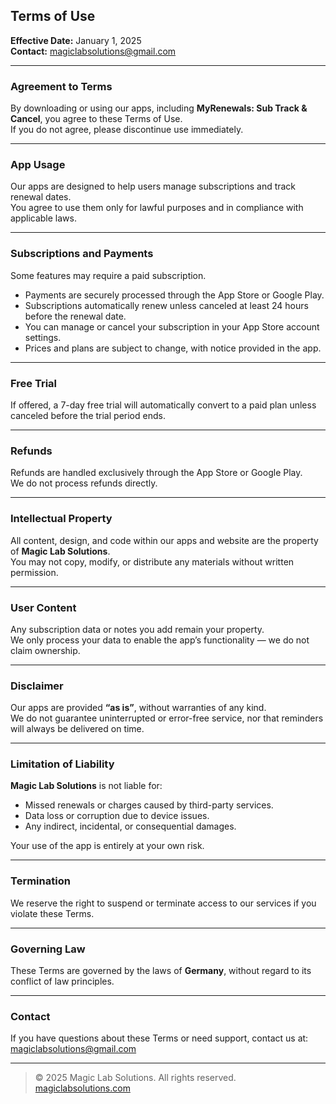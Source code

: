 ## Terms of Use

**Effective Date:** January 1, 2025  
**Contact:** [magiclabsolutions@gmail.com](mailto:magiclabsolutions@gmail.com)

---

### Agreement to Terms

By downloading or using our apps, including **MyRenewals: Sub Track & Cancel**, you agree to these Terms of Use.  
If you do not agree, please discontinue use immediately.

---

### App Usage

Our apps are designed to help users manage subscriptions and track renewal dates.  
You agree to use them only for lawful purposes and in compliance with applicable laws.

---

### Subscriptions and Payments

Some features may require a paid subscription.  

* Payments are securely processed through the App Store or Google Play.  
* Subscriptions automatically renew unless canceled at least 24 hours before the renewal date.  
* You can manage or cancel your subscription in your App Store account settings.  
* Prices and plans are subject to change, with notice provided in the app.

---

### Free Trial

If offered, a 7-day free trial will automatically convert to a paid plan unless canceled before the trial period ends.

---

### Refunds

Refunds are handled exclusively through the App Store or Google Play.  
We do not process refunds directly.

---

### Intellectual Property

All content, design, and code within our apps and website are the property of **Magic Lab Solutions**.  
You may not copy, modify, or distribute any materials without written permission.

---

### User Content

Any subscription data or notes you add remain your property.  
We only process your data to enable the app’s functionality — we do not claim ownership.

---

### Disclaimer

Our apps are provided **“as is”**, without warranties of any kind.  
We do not guarantee uninterrupted or error-free service, nor that reminders will always be delivered on time.

---

### Limitation of Liability

**Magic Lab Solutions** is not liable for:

* Missed renewals or charges caused by third-party services.  
* Data loss or corruption due to device issues.  
* Any indirect, incidental, or consequential damages.

Your use of the app is entirely at your own risk.

---

### Termination

We reserve the right to suspend or terminate access to our services if you violate these Terms.

---

### Governing Law

These Terms are governed by the laws of **Germany**, without regard to its conflict of law principles.

---

### Contact

If you have questions about these Terms or need support, contact us at:  
[magiclabsolutions@gmail.com](mailto:magiclabsolutions@gmail.com)

---

> © 2025 Magic Lab Solutions. All rights reserved.  
> [magiclabsolutions.com](https://magiclabsolutions.com)

